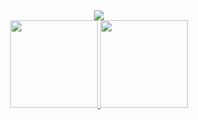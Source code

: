 <!-- SVG TEXT -->
<div align="center">
  <img src="https://readme-typing-svg.demolab.com?font=Roboto&weight=600&size=30&pause=1000&color=007A00&center=true&vCenter=true&width=435&lines=WEB3+DEV"/>
</div>  

<!-- GIT STATS -->
<div align="center">  
  <a href="https://github.com/RodrigoSKohl">
  <img height="140em" src="https://github-readme-stats.vercel.app/api?username=RodrigoSKohl&show_icons=true&theme=shadow_green&include_all_commits=true&count_private=true&hide_border=true&bg_color=00000000"/>
  <img height="140em" src="https://github-readme-stats.vercel.app/api/top-langs/?username=RodrigoSKohl&layout=compact&langs_count=7&theme=shadow_green&bg_color=00000000&hide_border=true"/>
</div>
